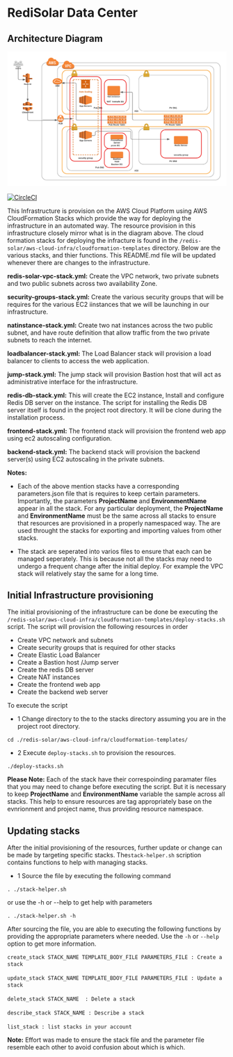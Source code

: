 # RediSolar Data Center

## Architecture Diagram
![Data center Architecture Diagram](RediSolar.png)


[![CircleCI](https://circleci.com/gh/tutugodfrey/redis-solar.svg?style=svg)](https://circleci.com/gh/tutugodfrey/redis-solar)

This Infrastructure is provision on the AWS Cloud Platform using AWS CloudFormation Stacks which provide the way for deploying the infrastructure in an automated way. The resource provision in this infrastructure closely mirror what is in the diagram above.  The cloud formation stacks for deploying the infracture is found in the `/redis-solar/aws-cloud-infra/cloudformation-templates` directory. Below are the various stacks, and thier functions. This README.md file will be updated whenever there are changes to the infrastructure.

**redis-solar-vpc-stack.yml:** Create the VPC network, two private subnets and two public subnets across two availability Zone.

**security-groups-stack.yml:** Create the various security groups that will be requires for the various EC2 iinstances that we will be launching in our infrastructure.

**natinstance-stack.yml:** Create two nat instances across the two public subnet, and have route definition that allow traffic from the two private subnets to reach the internet.

**loadbalancer-stack.yml:** The Load Balancer stack will provision a load balancer to clients to access the web application.

**jump-stack.yml:** The jump stack will provision Bastion host that will act as administrative interface for the infrastructure.

**redis-db-stack.yml:** This will create the EC2 instance, Install and configure Redis DB server on the instance. The script for installing the Redis DB server itself is found in the project root directory. It will be clone during the installation process.

**frontend-stack.yml:** The frontend stack will provision the frontend web app using ec2 autoscaling configuration.

**backend-stack.yml:** The backend stack will provision the backend server(s) using EC2 autoscaling in the private subnets.

**Notes:** 

- Each of the above mention stacks have a corresponding parameters.json file that is requires to keep certain parameters. Importantly, the parameters **ProjectName** and **EnvironmentName** appear in all the stack. For any particular deployment, the **ProjectName** and **EnvironmentName** must be the same across all stacks to ensure that resources are provisioned in a properly namespaced way. The are used throught the stacks for exporting and importing values from other stacks.

- The stack are seperated into varios files to ensure that each can be managed seperately. This is because not all the stacks may need to undergo a frequent change after the initial deploy. For example the VPC stack will relatively stay the same for a long time. 


## Initial Infrastructure provisioning

The initial provisioning of the infrastructure can be done be executing the `/redis-solar/aws-cloud-infra/cloudformation-templates/deploy-stacks.sh` script. The script will provision the following resources in order

- Create VPC network and subnets 
- Create security groups that is required for other stacks
- Create Elastic Load Balancer
- Create a Bastion host /Jump server
- Create the redis DB server
- Create NAT instances
- Create the frontend web app
- Create the backend web server

To execute the script

- 1 Change directory to the to the stacks directory assuming you are in the project root directory.

```
cd ./redis-solar/aws-cloud-infra/cloudformation-templates/

```

- 2 Execute `deploy-stacks.sh` to provision the resources.

```
./deploy-stacks.sh

```

**Please Note:**  Each of the stack have their correspoinding paramater files that you may need to change before executing the script. But it is necessary to keep **ProjectName** and **EnvironmentName** variable the sample across all stacks. This help to ensure resources are tag appropriately base on the evnrionment and project name, thus providing resource namespace.

## Updating stacks

After the initial provisioning of the resources, further update or change can be made by targeting specific stacks. The`stack-helper.sh` scription contains functions to help with managing stacks.

- 1 Source the file  by executing the following command

```
. ./stack-helper.sh

```
or use the -h or --help to get help with parameters

```
. ./stack-helper.sh -h

```
After sourcing the file, you are able to executing the following  functions by providing the appropriate parameters where needed. Use the `-h` or `--help` option to get more information.

```
create_stack STACK_NAME TEMPLATE_BODY_FILE PARAMETERS_FILE : Create a stack 
  
update_stack STACK_NAME TEMPLATE_BDOY_FILE PARAMETERS_FILE : Update a stack

delete_stack STACK_NAME  : Delete a stack

describe_stack STACK_NAME : Describe a stack

list_stack : list stacks in your account

```

**Note:** Effort was made to ensure the stack file and the parameter file resemble each other to avoid confusion about which is which.
